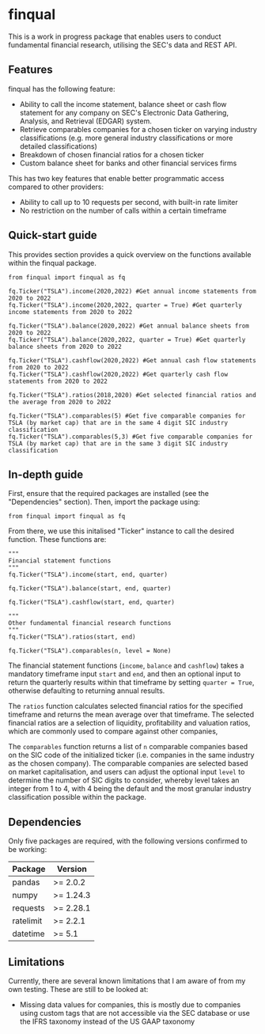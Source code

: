 # finqual

This is a work in progress package that enables users to conduct fundamental financial research, utilising the SEC's data and REST API.

## Features

finqual has the following feature:
 
- Ability to call the income statement, balance sheet or cash flow statement for any company on SEC's Electronic Data Gathering, Analysis, and Retrieval (EDGAR) system.
- Retrieve comparables companies for a chosen ticker on varying industry classifications (e.g. more general industry classifications or more detailed classifications)
- Breakdown of chosen financial ratios for a chosen ticker
- Custom balance sheet for banks and other financial services firms

This has two key features that enable better programmatic access compared to other providers:
- Ability to call up to 10 requests per second, with built-in rate limiter
- No restriction on the number of calls within a certain timeframe

## Quick-start guide

This provides section provides a quick overview on the functions available within the finqual package.

```
from finqual import finqual as fq

fq.Ticker("TSLA").income(2020,2022) #Get annual income statements from 2020 to 2022
fq.Ticker("TSLA").income(2020,2022, quarter = True) #Get quarterly income statements from 2020 to 2022

fq.Ticker("TSLA").balance(2020,2022) #Get annual balance sheets from 2020 to 2022
fq.Ticker("TSLA").balance(2020,2022, quarter = True) #Get quarterly balance sheets from 2020 to 2022

fq.Ticker("TSLA").cashflow(2020,2022) #Get annual cash flow statements from 2020 to 2022
fq.Ticker("TSLA").cashflow(2020,2022) #Get quarterly cash flow statements from 2020 to 2022

fq.Ticker("TSLA").ratios(2018,2020) #Get selected financial ratios and the average from 2020 to 2022

fq.Ticker("TSLA").comparables(5) #Get five comparable companies for TSLA (by market cap) that are in the same 4 digit SIC industry classification
fq.Ticker("TSLA").comparables(5,3) #Get five comparable companies for TSLA (by market cap) that are in the same 3 digit SIC industry classification
```

## In-depth guide

First, ensure that the required packages are installed (see the "Dependencies" section). Then, import the package using:
```
from finqual import finqual as fq
```

From there, we use this initalised "Ticker" instance to call the desired function. These functions are:
```
"""
Financial statement functions
"""
fq.Ticker("TSLA").income(start, end, quarter)

fq.Ticker("TSLA").balance(start, end, quarter)

fq.Ticker("TSLA").cashflow(start, end, quarter)

"""
Other fundamental financial research functions
"""
fq.Ticker("TSLA").ratios(start, end)

fq.Ticker("TSLA").comparables(n, level = None)
```

The financial statement functions (`income`, `balance` and `cashflow`) takes a mandatory timeframe input `start` and `end`, and then an optional input to return the quarterly results within that timeframe by setting `quarter = True`, otherwise defaulting to returning annual results.

The `ratios` function calculates selected financial ratios for the specified timeframe and returns the mean average over that timeframe. The selected financial ratios are a selection of liquidity, profitability and valuation ratios, which are commonly used to compare against other companies,

The `comparables` function returns a list of `n` comparable companies based on the SIC code of the initialized ticker (i.e. companies in the same industry as the chosen company). The comparable companies are selected based on market capitalisation, and users can adjust the optional input `level` to determine the number of SIC digits to consider, whereby level takes an integer from 1 to 4, with 4 being the default and the most granular industry classification possible within the package.

## Dependencies

Only five packages are required, with the following versions confirmed to be working:

| Package   | Version   |
|-----------|-----------|
| pandas    | >= 2.0.2  |
| numpy     | >= 1.24.3 |
| requests  | >= 2.28.1 |
| ratelimit | >= 2.2.1  |
| datetime  | >= 5.1    |

## Limitations
Currently, there are several known limitations that I am aware of from my own testing. These are still to be looked at:

- Missing data values for companies, this is mostly due to companies using custom tags that are not accessible via the SEC database or use the IFRS taxonomy instead of the US GAAP taxonomy
